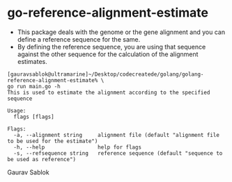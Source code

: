 # go-reference-alignment-estimate 

- This package deals with the genome or the gene alignment and you can define a reference sequence for the same.
-  By defining the reference sequence, you are using that sequence against the other sequence for the calculation of the alignment estimates.

```
[gauravsablok@ultramarine]~/Desktop/codecreatede/golang/golang-reference-alignment-estimate% \
go run main.go -h
This is used to estimate the alignment according to the specified sequence

Usage:
  flags [flags]

Flags:
  -a, --alignment string     alignment file (default "alignment file to be used for the estimate")
  -h, --help                 help for flags
  -s, --refsequence string   reference sequence (default "sequence to be used as reference")
```
Gaurav Sablok
